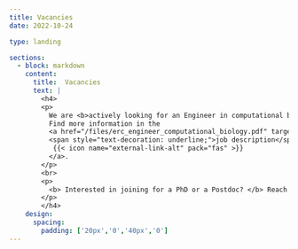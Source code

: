 ```yaml
---
title: Vacancies
date: 2022-10-24

type: landing

sections:
  - block: markdown
    content:
      title:  Vacancies
      text: |
        <h4>
        <p>
          We are <b>actively looking for an Engineer in computational biology</b> to work on an ERC-funded project.
          Find more information in the 
          <a href="/files/erc_engineer_computational_biology.pdf" target="_blank" rel="noopener">
          <span style="text-decoration: underline;">job description</span>
           {{< icon name="external-link-alt" pack="fas" >}}
          </a>.
        </p>
        <br>
        <p>
          <b> Interested in joining for a PhD or a Postdoc? </b> Reach out with your CV and a few lines about what you’d like to explore — we’re always happy to discuss ideas!
        </p>
        </h4>
    design:
      spacing:
        padding: ['20px','0','40px','0']
---
```

